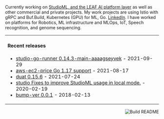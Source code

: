 
<!--
**karlmutch/karlmutch** is a ✨ _special_ ✨ repository because its `README.md` (this file) appears on your GitHub profile.

Here are some ideas to get you started:

- 🔭 I’m currently working on ...
- 🌱 I’m currently learning ...
- 👯 I’m looking to collaborate on ...
- 🤔 I’m looking for help with ...
- 💬 Ask me about ...
- 📫 How to reach me: ...
- 😄 Pronouns: ...
- ⚡ Fun fact: ...
-->

Currently working on [StudioML, and the LEAF AI platform layer](https://github.com/leaf-ai/studio-go-runner) as well as other commercial and private projects. My work projects are using Istio with gRPC and Buf.Build, Kubernetes (GPU) for ML, Go.  [LinkedIn](https://linkedin.com/in/karlmutch).  I have worked on platforms for Robotics, ML infrastructure and MLOps, IoT, Speech recognition, and genome sequencing.

<table><tr><td valign="top" width="100%">

#### Recent releases
<!-- recent_releases starts -->
* [studio-go-runner 0.14.3-main-aaaagseyvek](https://github.com/leaf-ai/studio-go-runner/releases/tag/0.14.3-main-aaaagseyvek) - 2021-09-29
* [aws-ec2-price Go 1.17 support](https://github.com/karlmutch/aws-ec2-price/releases/tag/v0.0.3) - 2021-08-17
* [duat 0.15.6](https://github.com/karlmutch/duat/releases/tag/0.15.6) - 2021-07-24
* [studio Fixes to improve StudioML usage in local mode.](https://github.com/studioml/studio/releases/tag/0.0.15) - 2020-02-19
* [bump-ver 0.0.1](https://github.com/karlmutch/bump-ver/releases/tag/0.0.1) - 2018-02-13
<!-- recent_releases ends -->
</td></tr></table>

<a href="https://github.com/karlmutch/karlmutch/actions"><img src="https://github.com/karlmutch/karlmutch/workflows/Build%20README/badge.svg" align="right" alt="Build README"></a>
